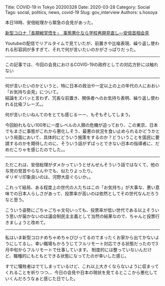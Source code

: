 Title: COVID-19 in Tokyo 20200328
Date: 2020-03-28
Category: Social
Tags: social, politics, news, covid-19
Slug: gov_interview
Authors: s.hosoya

本日18時、安倍総理から緊急の会見があった。  

[新型コロナ「長期戦覚悟を」　事態悪化なら学校再開見直し―安倍首相会見](https://www.jiji.com/jc/article?k=2020032800334)  

Youtubeの配信でリアルタイムで見ていたが、前置きや比喩表現、繰り返し使われる形容詞が多すぎて、それで何が言いたいのかがさっぱりだった。

---

この記事では、今回の会見におけるCOVID-19の政府としての対応方針には触れない

---

何が言いたいのかというと、特に日本の政治や一定以上の上の年代の人におおい「お気持ち会見」について。  
結論をズバッと言わず、冗長な前置き、関係者へのお気持ち表明、繰り返し使われる比喩フレーズ。。  

何が言いたいねんてのをとても感じるーー、もぞもぞしてしまう。

今回紛れもない100年に一度レベルの人類の危機が迫っており、この東京、日本でもまさに事態がこれから悪化しそう、最悪の状況を食い止められるかどうかという局面において、具体的にどういう施策をするのか？どういうことを国民に要請するのかを期待したのに、そういう話がずばっとできない日本の指導者に、だめだこりゃを感じたのでした。。

---

ただこれは、安倍総理がダメかっていうとぜんぜんそういう話ではなくて、他の与党の党首やらなんやでも、似たりよったり。  
ギリギリ印象良いのは、河野大臣ぐらいか。。  

これって結局、ある程度上の世代の人たちはこの「お気持ち」が大事な、悪い意味での日本人らしさがあって、投票率が高いのは依然としてその世代なんだろうなと思う。  

こういう姿勢にごちゃごちゃ文句いっても、投票率が低い世代である以上そういう思いが届かないのは議会制民主主義として当然の結果なので、ちゃんと投票行きましょうと改めて。

---

私はいま新型コロナめちゃめちゃびびってるのでまったくお家から出てかないようにしてるし、幸い職場もかろうじてフルリモート対応できる状態だったので3月中旬からフルリモートで仕事しています。
制度的には整っていないんだけど、職種的にもともとできる状態になってたのが幸いした感じ。


すでに犠牲者はでてしまっているけど、これ以上大きくならないように収まってくれることを祈りつつ、、今日の会見や日本の現状を見てるとここから悪化していくんだろうなぁと感じた日でした。






